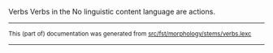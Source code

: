 Verbs
Verbs in the No linguistic content language are actions.

* * *

<small>This (part of) documentation was generated from [src/fst/morphology/stems/verbs.lexc](https://github.com/giellalt/lang-zxx/blob/main/src/fst/morphology/stems/verbs.lexc)</small>

---

